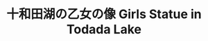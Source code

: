 ---
title: 十和田湖の乙女の像 Girls Statue in Todada Lake
category: paintings
series: towada
year: 2012
image: towadalake2.jpg
size: 
materials: oil on canvas
---